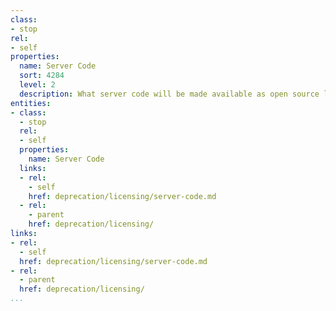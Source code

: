 ```yaml
---
class:
- stop
rel:
- self
properties:
  name: Server Code
  sort: 4284
  level: 2
  description: What server code will be made available as open source license?
entities:
- class:
  - stop
  rel:
  - self
  properties:
    name: Server Code
  links:
  - rel:
    - self
    href: deprecation/licensing/server-code.md
  - rel:
    - parent
    href: deprecation/licensing/
links:
- rel:
  - self
  href: deprecation/licensing/server-code.md
- rel:
  - parent
  href: deprecation/licensing/
...
```

